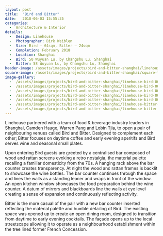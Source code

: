 ```yaml
---
layout: post
title:  "Bird and Bitter"
date:   2018-06-03 15:55:35
categories:
  -  Architecture & Interior
details:
  -  Design: Linehouse
  -  Photographer: Dirk Weiblen
  -  Size: Bird – 64sqm, Bitter – 24sqm
  -  Completion: February 2018
  -  Location: Shanghai
  -  Bird: 50 Wuyuan Lu, by Changshu Lu, Shanghai
  -  Bitter: 58 Wuyuan Lu, by Changshu Lu, Shanghai
header-image: /assets/images/projects/bird-and-bitter-shanghai/linehouse-bird-001.jpg
square-image: /assets/images/projects/bird-and-bitter-shanghai/square-linehouse-bird.jpg
image-gallery:
  -  /assets/images/projects/bird-and-bitter-shanghai/linehouse-bird-001.jpg
  -  /assets/images/projects/bird-and-bitter-shanghai/linehouse-bird-002.jpg
  -  /assets/images/projects/bird-and-bitter-shanghai/linehouse-bird-003.jpg
  -  /assets/images/projects/bird-and-bitter-shanghai/linehouse-bird-004.jpg
  -  /assets/images/projects/bird-and-bitter-shanghai/linehouse-bird-005.jpg
  -  /assets/images/projects/bird-and-bitter-shanghai/linehouse-bitter-001.jpg
  -  /assets/images/projects/bird-and-bitter-shanghai/linehouse-bitter-002.jpg
---
```

Linehouse partnered with a team of food & beverage industry leaders in Shanghai, Camden Hauge, Warren Pang and Lobin Tjia, to open a pair of neighbouring venues called Bird and Bitter. Designed to complement each other; Bitter focuses on daytime coffee and early evening aperitifs and Bird serves wine and seasonal small plates.

Upon entering Bird guests are greeted by a centralised bar composed of wood and rattan screens evoking a retro nostalgia, the material palette recalling a familiar domesticity from the 70s. A hanging rack above the bar counter creates transparency. At night the wood and rattan frames is backlit to showcase the wine bottles. The bar counter continues through the space and lines the walls as a standing leaner and wraps in front of the window. An open kitchen window showcases the food preparation behind the wine counter. A datum of mirrors and blackboards line the walls at eye level creating a sense of expansion and continuously reflecting activity.

Bitter is the more casual of the pair with a new bar counter inserted reflecting the material palette and humble detailing of Bird. The existing space was opened up to create an open dining room, designed to transition from daytime to early evening cocktails. The façade opens up to the local streetscape allowing it to operate as a neighbourhood establishment within the tree lined former French Concession.
